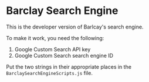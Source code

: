 # Barclay Search Engine
This is the developer version of Barlcay's search engine.

To make it work, you need the following:
1. Google Custom Search API key
2. Google Custom Search search engine ID

Put the two strings in their appropriate places in the `BarclaySearchEngineScripts.js` file.